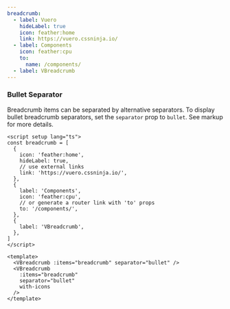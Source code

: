 ```yaml
---
breadcrumb:
  - label: Vuero
    hideLabel: true
    icon: feather:home
    link: https://vuero.cssninja.io/
  - label: Components
    icon: feather:cpu
    to:
      name: /components/
  - label: VBreadcrumb
---
```


### Bullet Separator

Breadcrumb items can be separated by alternative separators.
To display bullet breadcrumb separators,
set the `separator` prop to `bullet`. See markup for more details.

<!--code-->

```vue
<script setup lang="ts">
const breadcrumb = [
  {
    icon: 'feather:home',
    hideLabel: true,
    // use external links
    link: 'https://vuero.cssninja.io/',
  },
  {
    label: 'Components',
    icon: 'feather:cpu',
    // or generate a router link with 'to' props
    to: '/components/',
  },
  {
    label: 'VBreadcrumb',
  },
]
</script>

<template>
  <VBreadcrumb :items="breadcrumb" separator="bullet" />
  <VBreadcrumb
    :items="breadcrumb"
    separator="bullet"
    with-icons
  />
</template>
```

<!--/code-->

<!--example-->

<div>
  <VBreadcrumb :items="frontmatter.breadcrumb" separator="bullet" />
  <VBreadcrumb :items="frontmatter.breadcrumb" separator="bullet" with-icons />
</div>

<!--/example-->
